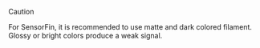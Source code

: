
> [!CAUTION]
> For SensorFin, it is recommended to use matte and dark colored filament. Glossy or bright colors produce a weak signal.
